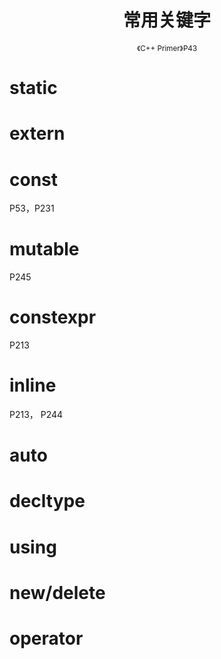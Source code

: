 <center>
    <h1>常用关键字</h1>
    <small>《C++ Primer》P43</small>
</center>

# static

# extern

# const

P53，P231

# mutable

P245

# constexpr

P213

# inline

P213， P244

# auto

# decltype

# using

# new/delete

# operator



